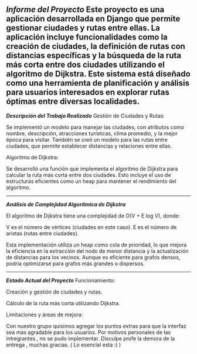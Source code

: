 ***Informe del Proyecto***
Este proyecto es una aplicación desarrollada en Django que permite gestionar ciudades y rutas entre ellas. La aplicación incluye funcionalidades como la creación de ciudades, la definición de rutas con distancias específicas y la búsqueda de la ruta más corta entre dos ciudades utilizando el algoritmo de Dijkstra. Este sistema está diseñado como una herramienta de planificación y análisis para usuarios interesados en explorar rutas óptimas entre diversas localidades.
-------------------------------------------------------------------------------------------------------------------------------------------------------------------------------------------
***Descripción del Trabajo Realizado***
Gestión de Ciudades y Rutas:

Se implementó un modelo para manejar las ciudades, con atributos como nombre, descripción, atracciones turísticas, clima promedio, y la mejor época para visitar.
También se creó un modelo para las rutas entre ciudades, que permite establecer distancias y relaciones entre ellas.

Algoritmo de Dijkstra:

Se desarrolló una función que implementa el algoritmo de Dijkstra para calcular la ruta más corta entre dos ciudades. Esto incluye el uso de estructuras eficientes como un heap para mantener el rendimiento del algoritmo.

-------------------------------------------------------------------------------------------------------------------------------------------------------------------------------------------
***Análisis de Complejidad Algorítmica de Dijkstra***

El algoritmo de Dijkstra tiene una complejidad de O(V + E log V), donde:

V es el número de vértices (ciudades en este caso).
E es el número de aristas (rutas entre ciudades).

Esta implementación utiliza un heap como cola de prioridad, lo que mejora la eficiencia en la extracción del nodo de menor distancia y la actualización de distancias para los vecinos. Aunque es eficiente para grafos densos, podría optimizarse para grafos más grandes o dispersos.

-------------------------------------------------------------------------------------------------------------------------------------------------------------------------------------------

***Estado Actual del Proyecto***
Funcionamiento:

Creación y gestión de ciudades y rutas.

Cálculo de la ruta más corta utilizando Dijkstra.

Limitaciones y áreas de mejora:

Con nuestro grupo quisimos agregar los puntos extras para que la interfaz sea mas agradable para los usuarios.
Por motivos personales de las intregrantes , no se pudo implementar. Disculpe profe la demora de la entrega , muchas gracias.
( Lo esencial esta :) )


